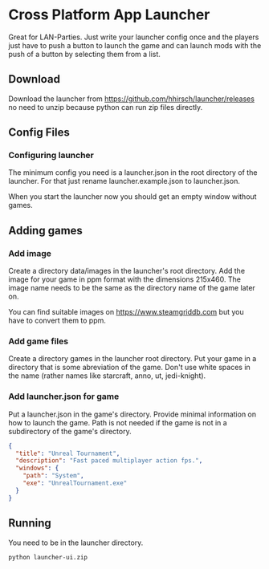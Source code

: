 # Cross Platform App Launcher
Great for LAN-Parties. Just write your launcher config once and the players just have to
push a button to launch the game and can launch mods with the push of a button by selecting
them from a list.
## Download
Download the launcher from https://github.com/hhirsch/launcher/releases
no need to unzip because python can run zip files directly.
## Config Files
### Configuring launcher
The minimum config you need is a launcher.json in the root directory of the launcher.
For that just rename launcher.example.json to launcher.json.

When you start the launcher now you should get an empty window without games.
## Adding games
### Add image
Create a directory data/images in the launcher's root directory. 
Add the image for your game in ppm format with the dimensions 215x460.
The image name needs to be the same as the directory name of the game later on.

You can find suitable images on https://www.steamgriddb.com but you have to convert them to ppm.
### Add game files
Create a directory games in the launcher root directory.
Put your game in a directory that is some abreviation of the game. 
Don't use white spaces in the name (rather names like starcraft, anno, ut, jedi-knight).
### Add launcher.json for game
Put a launcher.json in the game's directory.
Provide minimal information on how to launch the game.
Path is not needed if the game is not in a subdirectory of the game's directory.

```json
{
  "title": "Unreal Tournament",
  "description": "Fast paced multiplayer action fps.",
  "windows": {
    "path": "System",
    "exe": "UnrealTournament.exe"
  }
}

``` 
## Running
You need to be in the launcher directory.
```
python launcher-ui.zip
``` 


